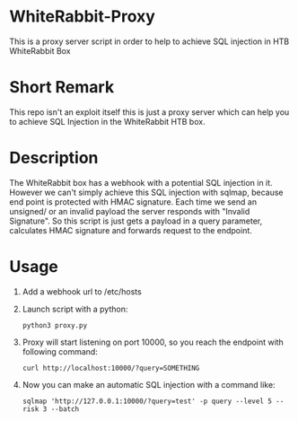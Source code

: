 # WhiteRabbit-Proxy
This is a proxy server script in order to help to achieve SQL injection in HTB WhiteRabbit Box

# Short Remark
This repo isn't an exploit itself this is just a proxy server which can help you to achieve SQL Injection in
the WhiteRabbit HTB box.

# Description
The WhiteRabbit box has a webhook with a potential SQL injection in it. However we can't simply achieve this
SQL injection with sqlmap, because end point is protected with HMAC signature. Each time we send an unsigned/
or an invalid payload the server responds with "Invalid Signature". So this script is just gets a payload
in a query parameter, calculates HMAC signature and forwards request to the endpoint.


# Usage
1. Add a webhook url to /etc/hosts

2. Launch script with a python:
   
   ```python3 proxy.py```

3. Proxy will start listening on port 10000, so you reach the endpoint with following command:

   ```curl http://localhost:10000/?query=SOMETHING```

4. Now you can make an automatic SQL injection with a command like:
   
   ```sqlmap 'http://127.0.0.1:10000/?query=test' -p query --level 5 --risk 3 --batch```


